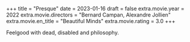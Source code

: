 +++
title = "Presque"
date = 2023-01-16
draft = false
extra.movie.year = 2022
extra.movie.directors = "Bernard Campan, Alexandre Jollien"
extra.movie.en_title = "Beautiful Minds"
extra.movie.rating = 3.0
+++

Feelgood with dead, disabled and philosophy.<!-- more -->